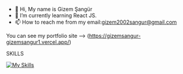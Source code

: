 - 👋 Hi, My name is Gizem Şangür
- 🌱 I’m currently learning React JS.
- 📫 How to reach me from my email:gizem2002sangur@gmail.com

<!---
gizemsangur1/gizemsangur1 is a ✨ special ✨ repository because its `README.md` (this file) appears on your GitHub profile.
You can click the Preview link to take a look at your changes.
--->
You can see my portfolio site --> (https://gizemsangur-gizemsangur1.vercel.app/)


SKILLS

[![My Skills](https://skills.thijs.gg/icons?i=cpp,html,css,python,js,c#,react.js&theme=light)](https://skills.thijs.gg)



